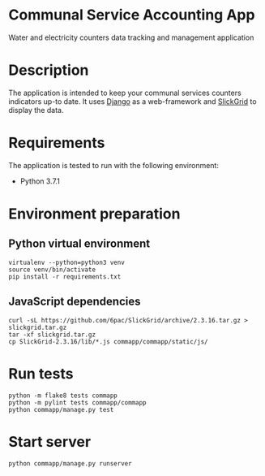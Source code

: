 # Communal Service Accounting App
Water and electricity counters data tracking and management application

# Description
The application is intended to keep your communal services counters indicators up-to date.
It uses [Django][1] as a web-framework and [SlickGrid][2] to display the data.

# Requirements
The application is tested to run with the following environment:
  * Python 3.7.1

# Environment preparation
## Python virtual environment
```
virtualenv --python=python3 venv
source venv/bin/activate
pip install -r requirements.txt
```
## JavaScript dependencies
```
curl -sL https://github.com/6pac/SlickGrid/archive/2.3.16.tar.gz > slickgrid.tar.gz
tar -xf slickgrid.tar.gz
cp SlickGrid-2.3.16/lib/*.js commapp/commapp/static/js/
```

# Run tests
```
python -m flake8 tests commapp
python -m pylint tests commapp/commapp
python commapp/manage.py test
```

# Start server
```
python commapp/manage.py runserver
```

[1]: https://www.djangoproject.com
[2]: http://slickgrid.net
